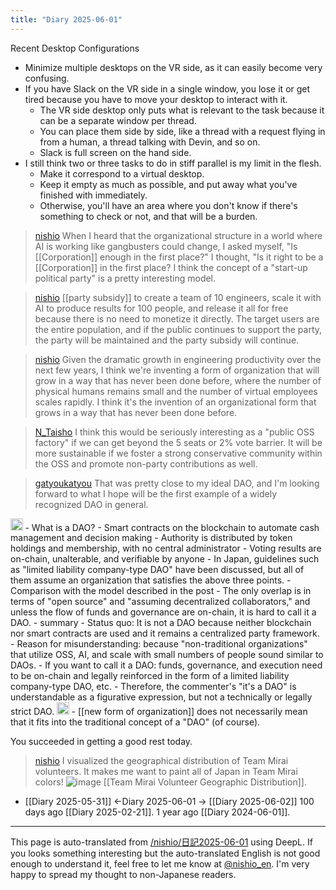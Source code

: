 ```yaml
---
title: "Diary 2025-06-01"
---
```



Recent Desktop Configurations
- Minimize multiple desktops on the VR side, as it can easily become very confusing.
- If you have Slack on the VR side in a single window, you lose it or get tired because you have to move your desktop to interact with it.
    - The VR side desktop only puts what is relevant to the task because it can be a separate window per thread.
    - You can place them side by side, like a thread with a request flying in from a human, a thread talking with Devin, and so on.
    - Slack is full screen on the hand side.
- I still think two or three tasks to do in stiff parallel is my limit in the flesh.
    - Make it correspond to a virtual desktop.
    - Keep it empty as much as possible, and put away what you've finished with immediately.
    - Otherwise, you'll have an area where you don't know if there's something to check or not, and that will be a burden.

> [nishio](https://x.com/nishio/status/1928801150289190999) When I heard that the organizational structure in a world where AI is working like gangbusters could change, I asked myself, "Is [[Corporation]] enough in the first place?" I thought, "Is it right to be a [[Corporation]] in the first place? I think the concept of a "start-up political party" is a pretty interesting model.

> [nishio](https://x.com/nishio/status/1928803911420264506) [[party subsidy]] to create a team of 10 engineers, scale it with AI to produce results for 100 people, and release it all for free because there is no need to monetize it directly. The target users are the entire population, and if the public continues to support the party, the party will be maintained and the party subsidy will continue.

> [nishio](https://x.com/nishio/status/1928804686162755815) Given the dramatic growth in engineering productivity over the next few years, I think we're inventing a form of organization that will grow in a way that has never been done before, where the number of physical humans remains small and the number of virtual employees scales rapidly. I think it's the invention of an organizational form that grows in a way that has never been done before.

> [N_Taisho](https://x.com/N_Taisho/status/1928982514955092204) I think this would be seriously interesting as a "public OSS factory" if we can get beyond the 5 seats or 2% vote barrier. It will be more sustainable if we foster a strong conservative community within the OSS and promote non-party contributions as well.


> [gatyoukatyou](https://x.com/gatyoukatyou/status/1928947053813710891) That was pretty close to my ideal DAO, and I'm looking forward to what I hope will be the first example of a widely recognized DAO in general.

<img src='https://scrapbox.io/api/pages/nishio-en/o3/icon' alt='o3.icon' height="19.5"/>
- What is a DAO?
    - Smart contracts on the blockchain to automate cash management and decision making
    - Authority is distributed by token holdings and membership, with no central administrator
    - Voting results are on-chain, unalterable, and verifiable by anyone
    - In Japan, guidelines such as "limited liability company-type DAO" have been discussed, but all of them assume an organization that satisfies the above three points.
- Comparison with the model described in the post
    - The only overlap is in terms of "open source" and "assuming decentralized collaborators," and unless the flow of funds and governance are on-chain, it is hard to call it a DAO.
- summary
    - Status quo: It is not a DAO because neither blockchain nor smart contracts are used and it remains a centralized party framework.
    - Reason for misunderstanding: because "non-traditional organizations" that utilize OSS, AI, and scale with small numbers of people sound similar to DAOs.
    - If you want to call it a DAO: funds, governance, and execution need to be on-chain and legally reinforced in the form of a limited liability company-type DAO, etc.
- Therefore, the commenter's "it's a DAO" is understandable as a figurative expression, but not a technically or legally strict DAO.

<img src='https://scrapbox.io/api/pages/nishio-en/nishio/icon' alt='nishio.icon' height="19.5"/>
- [[new form of organization]] does not necessarily mean that it fits into the traditional concept of a "DAO" (of course).

You succeeded in getting a good rest today.

> [nishio](https://x.com/nishio/status/1929141234507153613) I visualized the geographical distribution of Team Mirai volunteers. It makes me want to paint all of Japan in Team Mirai colors!
>  ![image](https://gyazo.com/e88634a8bb3655aef2dfe2999721d380/thumb/1000)
[[Team Mirai Volunteer Geographic Distribution]].

- [[Diary 2025-05-31]] ←Diary 2025-06-01 → [[Diary 2025-06-02]]
100 days ago [[Diary 2025-02-21]].
1 year ago [[Diary 2024-06-01]].
---
This page is auto-translated from [/nishio/日記2025-06-01](https://scrapbox.io/nishio/日記2025-06-01) using DeepL. If you looks something interesting but the auto-translated English is not good enough to understand it, feel free to let me know at [@nishio_en](https://twitter.com/nishio_en). I'm very happy to spread my thought to non-Japanese readers.